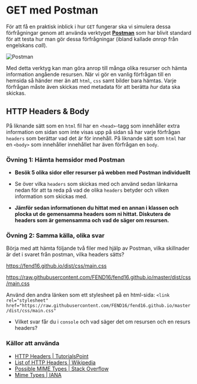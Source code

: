 # GET med Postman

För att få en praktisk inblick i hur `GET`  fungerar ska vi simulera dessa förfrågningar genom att använda verktyget __[Postman](https://www.getpostman.com/)__ som har blivit standard för att testa hur man gör dessa förfrågningar (ibland kallade _anrop_ från engelskans _call_). 

![Postman](https://www.getpostman.com/img/v2/logo-big.svg?ed269600be149e730a7984faca045f78)

Med detta verktyg kan man göra anrop till många olika resurser och hämta information angående resursen. När vi gör en vanlig förfrågan till en hemsida så händer mer än att `html`, `css` samt bilder bara hämtas. Varje förfrågan måste även skickas med metadata för att berätta _hur_ data ska skickas. 

## HTTP Headers & Body

På liknande sätt som en `html` fil har en `<head>`-tagg som innehåller extra information om sidan som inte visas upp på sidan så har varje förfrågan `headers` som berättar vad det är för innehåll. På liknande sätt som `html` har en `<body>` som innehåller innehållet har även förfrågan en `body`. 

### Övning 1: Hämta hemsidor med Postman

* **Besök 5 olika sidor eller resurser på webben med Postman individuellt**

* Se över vilka `headers` som skickas med och använd sedan länkarna nedan för att ta reda på vad de olika `headers` betyder och vilken information som skickas med.

* **Jämför sedan informationen du hittat med en annan i klassen och plocka ut de gemensamma headers som ni hittat. Diskutera de headers som är gemensamma och vad de säger om resursen.**

### Övning 2: Samma källa, olika svar

Börja med att hämta följande två filer med hjälp av Postman, vilka skillnader är det i svaret från postman, vilka headers sätts?

https://fend16.github.io/dist/css/main.css

https://raw.githubusercontent.com/FEND16/fend16.github.io/master/dist/css/main.css

Använd den andra länken som ett stylesheet på en html-sida:
`<link rel="stylesheet" href="https://raw.githubusercontent.com/FEND16/fend16.github.io/master/dist/css/main.css"`

* Vilket svar får du i `console` och vad säger det om resursen och en resurs headers?

### Källor att använda

* [HTTP Headers | TutorialsPoint](https://www.tutorialspoint.com/http/http_header_fields.htm)
* [List of HTTP Headers | Wikipedia](https://en.wikipedia.org/wiki/List_of_HTTP_header_fields)
* [Possible MIME Types | Stack Overflow](http://stackoverflow.com/a/37416922)
* [Mime Types | IANA](http://www.iana.org/assignments/media-types/media-types.xhtml)
